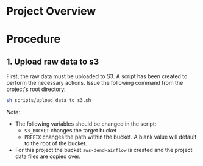 # Project Overview

# Procedure
## 1. Upload raw data to s3

First, the raw data must be uploaded to S3. A script has been created to perform the necessary actions. Issue the following command from the project's root directory: 
```sh 
sh scripts/upload_data_to_s3.sh
```

*Note:* 
  - The following variables should be changed in the script:
    - `S3_BUCKET` changes the target bucket
    - `PREFIX` changes the path within the bucket. A blank value will default to the root of the bucket.
  - For this project the bucket `aws-dend-airflow` is created and the project data files are copied over.


